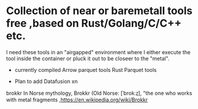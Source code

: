 # Collection of near or baremetall tools free ,based on Rust/Golang/C/C++ etc.
I need these tools in an "airgapped" environment where I either execute the tool inside the container or pluck it out to be closeer to the "metal". 

* currently compiled
 Arrow parquet tools
 Rust Parquet tools

* Plan to add
 Datafusion
 xn

brokkr
 In Norse mythology, Brokkr (Old Norse: [ˈbrokːz̠], "the one who works with metal fragments  ,https://en.wikipedia.org/wiki/Brokkr
